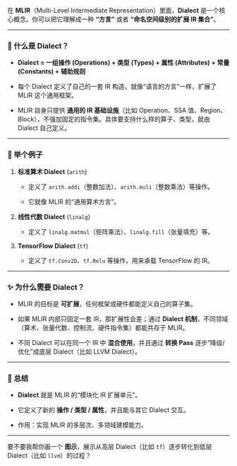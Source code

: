 在 **MLIR**（Multi-Level Intermediate Representation）里面，**Dialect** 是一个核心概念。你可以把它理解成一种 **“方言”** 或者 **“命名空间级别的扩展 IR 集合”**。

---

### 🔑 什么是 Dialect？

- **Dialect = 一组操作 (Operations) + 类型 (Types) + 属性 (Attributes) + 常量 (Constants) + 辅助规则**
    
- 每个 Dialect 定义了自己的一套 IR 构造，就像“语言的方言”一样，扩展了 MLIR 这个通用框架。
    
- MLIR 自身只提供 **通用的 IR 基础设施**（比如 Operation、SSA 值、Region、Block），不强加固定的指令集。具体要支持什么样的算子、类型，就由 Dialect 自己定义。
    

---

### 🔧 举个例子

1. **标准算术 Dialect** (`arith`)
    
    - 定义了 `arith.addi`（整数加法）、`arith.muli`（整数乘法）等操作。
        
    - 它就像 MLIR 的“通用算术方言”。
        
2. **线性代数 Dialect** (`linalg`)
    
    - 定义了 `linalg.matmul`（矩阵乘法）、`linalg.fill`（张量填充）等。
        
3. **TensorFlow Dialect** (`tf`)
    
    - 定义了 `tf.Conv2D`、`tf.Relu` 等操作，用来承载 TensorFlow 的 IR。
        

---

### ✨ 为什么需要 Dialect？

- MLIR 的目标是 **可扩展**，任何框架或硬件都能定义自己的算子集。
    
- 如果 MLIR 内部只固定一套 IR，那扩展性会差；通过 **Dialect 机制**，不同领域（算术、张量代数、控制流、硬件指令集）都能共存于 MLIR。
    
- 不同 Dialect 可以在同一个 IR 中 **混合使用**，并且通过 **转换 Pass** 逐步“降级/优化”成底层 Dialect（比如 LLVM Dialect）。
    

---

### 🔄 总结

- **Dialect** 就是 MLIR 的“模块化 IR 扩展单元”。
    
- 它定义了新的 **操作 / 类型 / 属性**，并且能与其它 Dialect 交互。
    
- 作用：实现 MLIR 的多层次、多领域建模能力。
    

---

要不要我帮你画一个 **图示**，展示从高层 Dialect（比如 `tf`）逐步转化到低层 Dialect（比如 `llvm`）的过程？